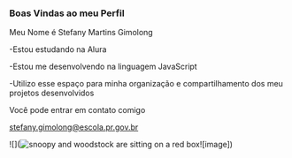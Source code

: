 ### Boas Vindas ao meu Perfil 

Meu Nome é Stefany Martins Gimolong

  -Estou estudando na Alura 
  
  -Estou me desenvolvendo na linguagem JavaScript 
  
  -Utilizo esse espaço para minha organização e compartilhamento dos meu projetos desenvolvidos 

 Você pode entrar em contato comigo 

 stefany.gimolong@escola.pr.gov.br

![](<img src="https://media1.tenor.com/m/xfCdetsEDxUAAAAd/snoopy-woodstock.gif" alt="snoopy and woodstock are sitting on a red box"/>![image])



